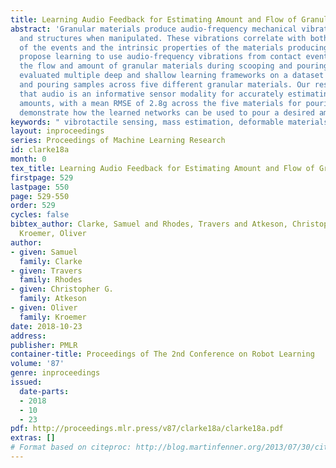 ```yaml
---
title: Learning Audio Feedback for Estimating Amount and Flow of Granular Material
abstract: 'Granular materials produce audio-frequency mechanical vibrations in air
  and structures when manipulated. These vibrations correlate with both the nature
  of the events and the intrinsic properties of the materials producing them. We therefore
  propose learning to use audio-frequency vibrations from contact events to estimate
  the flow and amount of granular materials during scooping and pouring tasks. We
  evaluated multiple deep and shallow learning frameworks on a dataset of 13,750 shaking
  and pouring samples across five different granular materials. Our results indicate
  that audio is an informative sensor modality for accurately estimating flow and
  amounts, with a mean RMSE of 2.8g across the five materials for pouring. We also
  demonstrate how the learned networks can be used to pour a desired amount of material. '
keywords: " vibrotactile sensing, mass estimation, deformable materials"
layout: inproceedings
series: Proceedings of Machine Learning Research
id: clarke18a
month: 0
tex_title: Learning Audio Feedback for Estimating Amount and Flow of Granular Material
firstpage: 529
lastpage: 550
page: 529-550
order: 529
cycles: false
bibtex_author: Clarke, Samuel and Rhodes, Travers and Atkeson, Christopher G. and
  Kroemer, Oliver
author:
- given: Samuel
  family: Clarke
- given: Travers
  family: Rhodes
- given: Christopher G.
  family: Atkeson
- given: Oliver
  family: Kroemer
date: 2018-10-23
address: 
publisher: PMLR
container-title: Proceedings of The 2nd Conference on Robot Learning
volume: '87'
genre: inproceedings
issued:
  date-parts:
  - 2018
  - 10
  - 23
pdf: http://proceedings.mlr.press/v87/clarke18a/clarke18a.pdf
extras: []
# Format based on citeproc: http://blog.martinfenner.org/2013/07/30/citeproc-yaml-for-bibliographies/
---
```

